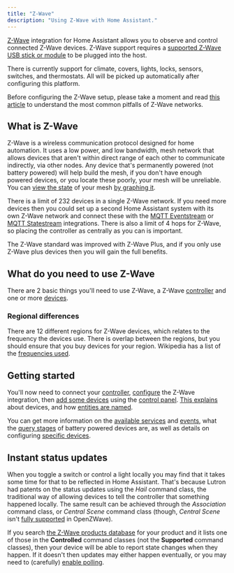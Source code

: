 ```yaml
---
title: "Z-Wave"
description: "Using Z-Wave with Home Assistant."
---
```


[Z-Wave](https://www.z-wave.com/) integration for Home Assistant allows you to observe and control connected Z-Wave devices. Z-Wave support requires a [supported Z-Wave USB stick or module](/docs/z-wave/controllers/) to be plugged into the host.

There is currently support for climate, covers, lights, locks, sensors, switches, and thermostats. All will be picked up automatically after configuring this platform.

Before configuring the Z-Wave setup, please take a moment and read [this article](https://drzwave.blog/2017/01/20/seven-habits-of-highly-effective-z-wave-networks-for-consumers/) to understand the most common pitfalls of Z-Wave networks.

## What is Z-Wave

Z-Wave is a wireless communication protocol designed for home automation. It uses a low power, and low bandwidth, mesh network that allows devices that aren't within direct range of each other to communicate indirectly, via other nodes. Any device that's permanently powered (not battery powered) will help build the mesh, if you don't have enough powered devices, or you locate these poorly, your mesh will be unreliable. You can [view the state](https://community.home-assistant.io/t/graph-your-z-wave-mesh-python-auto-update/40549) of your mesh [by graphing it](https://community.home-assistant.io/t/z-wave-graph-without-the-python/64275).

There is a limit of 232 devices in a single Z-Wave network. If you need more devices then you could set up a second Home Assistant system with its own Z-Wave network and connect these with the [MQTT Eventstream](/integrations/mqtt_eventstream/) or [MQTT Statestream](/integrations/mqtt_statestream) integrations. There is also a limit of 4 hops for Z-Wave, so placing the controller as centrally as you can is important.

The Z-Wave standard was improved with Z-Wave Plus, and if you only use Z-Wave plus devices then you will gain the full benefits.

## What do you need to use Z-Wave

There are 2 basic things you'll need to use Z-Wave, a Z-Wave [controller](/docs/z-wave/controllers/) and one or more [devices](/docs/z-wave/devices/).

### Regional differences

There are 12 different regions for Z-Wave devices, which relates to the frequency the devices use. There is overlap between the regions, but you should ensure that you buy devices for your region. Wikipedia has a list of the [frequencies used](https://en.wikipedia.org/wiki/Z-Wave#Radio_frequencies).

## Getting started

You'll now need to connect your [controller](/docs/z-wave/controllers/), [configure](/docs/z-wave/installation) the Z-Wave integration, then [add some devices](/docs/z-wave/adding) using the [control panel](/docs/z-wave/control-panel). [This explains](/docs/z-wave/devices/) about devices, and how [entities are named](/docs/z-wave/entities).

You can get more information on the [available services](/docs/z-wave/services/) and [events](/docs/z-wave/events/), what the [query stages](/docs/z-wave/query-stage) of battery powered devices are, as well as details on configuring [specific devices](/docs/z-wave/device-specific/).

## Instant status updates

When you toggle a switch or control a light locally you may find that it takes some time for that to be reflected in Home Assistant. That's because Lutron had patents on the status updates using the *Hail* command class, the traditional way of allowing devices to tell the controller that something happened locally. The same result can be achieved through the *Association* command class, or *Central Scene* command class (though, *Central Scene* isn't [fully supported](https://github.com/OpenZWave/open-zwave/pull/1125) in OpenZWave).

If you search [the Z-Wave products database](https://products.z-wavealliance.org/) for your product and it lists one of those in the **Controlled** command classes (not the **Supported** command classes), then your device will be able to report state changes when they happen. If it doesn't then updates may either happen eventually, or you may need to (carefully) [enable polling](/docs/z-wave/control-panel/#entities-of-this-node).
